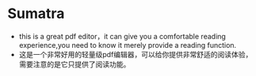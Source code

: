 # Sumatra
* this is a great pdf editor，it can give you a comfortable reading experience,you need to know it merely provide a reading function.
* 这是一个非常好用的轻量级pdf编辑器，可以给你提供非常舒适的阅读体验，需要注意的是它只提供了阅读功能。
